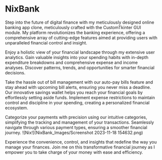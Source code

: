 # NixBank
Step into the future of digital finance with my meticulously designed online banking app clone, meticulously crafted with the CustomTkinter GUI module. My platform revolutionizes the banking experience, offering a comprehensive array of cutting-edge features aimed at providing users with unparalleled financial control and insight.

Enjoy a holistic view of your financial landscape through my extensive user analytics. Gain valuable insights into your spending habits with in-depth expenditure breakdowns and comprehensive expense and income analyses. Discover patterns, trends, and opportunities for smarter financial decisions.

Take the hassle out of bill management with our auto-pay bills feature and stay ahead with upcoming bill alerts, ensuring you never miss a deadline. Our innovative savings wallet helps you reach your financial goals by effortlessly setting aside funds. Implement expense restrictions to maintain control and discipline in your spending, creating a personalized financial ecosystem.

Categorize your payments with precision using our intuitive categories, simplifying the tracking and management of your transactions. Seamlessly navigate through various payment types, ensuring a smoother financial journey.
![Nix!](NixBank_Images/Screenshot 2023-11-18 154632.png)

Experience the convenience, control, and insights that redefine the way you manage your finances. Join me on this transformative financial journey as I empower you to take charge of your money with ease and efficiency.
